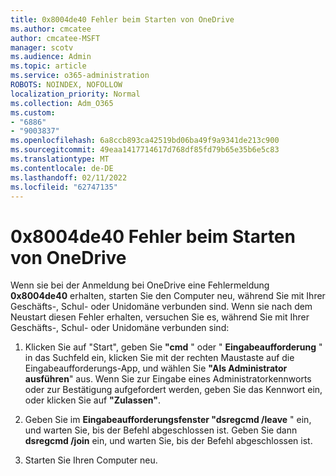 ```yaml
---
title: 0x8004de40 Fehler beim Starten von OneDrive
ms.author: cmcatee
author: cmcatee-MSFT
manager: scotv
ms.audience: Admin
ms.topic: article
ms.service: o365-administration
ROBOTS: NOINDEX, NOFOLLOW
localization_priority: Normal
ms.collection: Adm_O365
ms.custom:
- "6886"
- "9003837"
ms.openlocfilehash: 6a8ccb893ca42519bd06ba49f9a9341de213c900
ms.sourcegitcommit: 49eaa1417714617d768df85fd79b65e35b6e5c83
ms.translationtype: MT
ms.contentlocale: de-DE
ms.lasthandoff: 02/11/2022
ms.locfileid: "62747135"
---
```

# <a name="0x8004de40-error-when-launching-onedrive"></a>0x8004de40 Fehler beim Starten von OneDrive

Wenn sie bei der Anmeldung bei OneDrive eine Fehlermeldung **0x8004de40** erhalten, starten Sie den Computer neu, während Sie mit Ihrer Geschäfts-, Schul- oder Unidomäne verbunden sind. Wenn sie nach dem Neustart diesen Fehler erhalten, versuchen Sie es, während Sie mit Ihrer Geschäfts-, Schul- oder Unidomäne verbunden sind:

1. Klicken Sie auf "Start", geben Sie **"cmd** " oder " **Eingabeaufforderung**  " in das Suchfeld ein, klicken Sie mit der rechten Maustaste auf die Eingabeaufforderungs-App, und wählen Sie  **"Als Administrator ausführen**" aus. Wenn Sie zur Eingabe eines Administratorkennworts oder zur Bestätigung aufgefordert werden, geben Sie das Kennwort ein, oder klicken Sie auf **"Zulassen"**.  

2. Geben Sie im **Eingabeaufforderungsfenster "dsregcmd /leave**  " ein, und warten Sie, bis der Befehl abgeschlossen ist. Geben Sie dann **dsregcmd /join** ein, und warten Sie, bis der Befehl abgeschlossen ist.
3. Starten Sie Ihren Computer neu.
